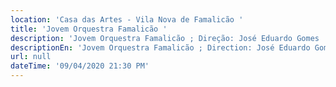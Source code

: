 ```yaml
---
location: 'Casa das Artes - Vila Nova de Famalicão '
title: 'Jovem Orquestra Famalicão '
description: 'Jovem Orquestra Famalicão ; Direção: José Eduardo Gomes '
descriptionEn: 'Jovem Orquestra Famalicão ; Direction: José Eduardo Gomes '
url: null
dateTime: '09/04/2020 21:30 PM'
---
```


